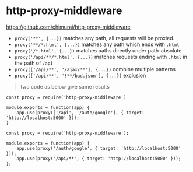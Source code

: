 # http-proxy-middleware
https://github.com/chimurai/http-proxy-middleware


- `proxy('**', {...})` matches any path, all requests will be proxied.
- `proxy('**/*.html', {...})` matches any path which ends with `.html`
- `proxy('/*.html', {...})` matches paths directly under path-absolute
- `proxy('/api/**/*.html', {...})` matches requests ending with `.html` in the path of `/api`
- `proxy(['/api/**', '/ajax/**'], {...})` combine multiple patterns
- `proxy(['/api/**', '!**/bad.json'], {...})` exclusion


> two code as below give same results

```
const proxy = require('http-proxy-middleware')
 
module.exports = function(app) {
    app.use(proxy(['/api', '/auth/google'], { target: 'http://localhost:5000' }));
}
```

```
const proxy = require('http-proxy-middleware');
 
module.exports = function(app) {
    app.use(proxy('/auth/google', { target: 'http://localhost:5000' }));
    app.use(proxy('/api/**', { target: 'http://localhost:5000' }));
};
```
